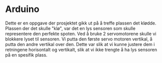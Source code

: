 # Arduino

Dette er en oppgave der prosjektet gikk ut på å treffe plassen det klødde. Plassen der det skulle "klø", var det en lys sensoren som skulle representere den perfekte spoten. Ved å bruke 2 servomotorene skulle vi blokkere lyset til sensoren. Vi putta den første servo motoren vertikal, å putta den andre vertikal over den. Dette var slik at vi kunne justere dem i retningene horisontalt og vertikalt, slik at vi ikke trengte å ha lys sensoren på en spesifik plass.
